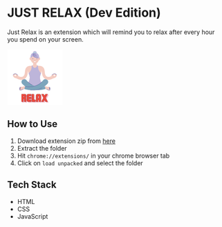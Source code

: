 # JUST RELAX (Dev Edition)

Just Relax is an extension which will remind you to relax after every hour you spend on your screen.

![Demo Photo](./assets/icon.png)

## How to Use

1. Download extension zip from [here]()
2. Extract the folder
3. Hit `chrome://extensions/` in your chrome browser tab
4. Click on `load unpacked` and select the folder


## Tech Stack

- HTML
- CSS
- JavaScript
